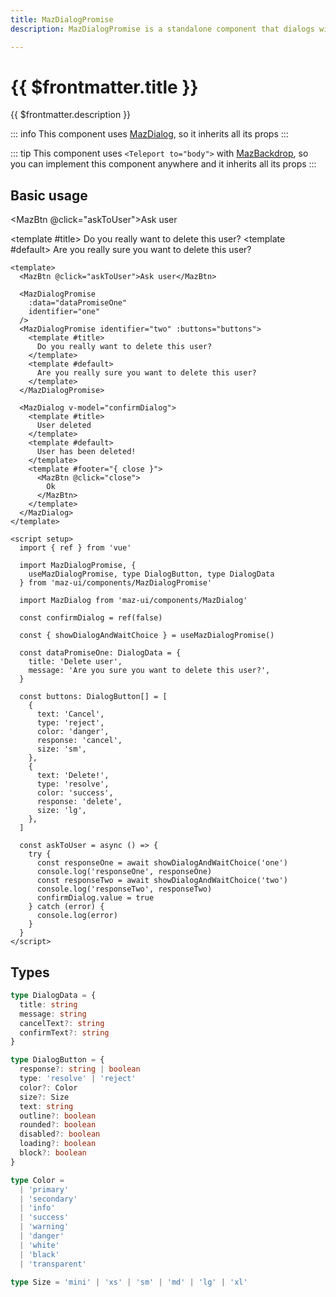 ```yaml
---
title: MazDialogPromise
description: MazDialogPromise is a standalone component that dialogs with the user to show important information and propose confirmation. You should wait for this response with await.

---
```


# {{ $frontmatter.title }}

{{ $frontmatter.description }}

<!--@include: ./../.vitepress/mixins/getting-started.md-->

::: info
This component uses [MazDialog](./maz-dialog.md), so it inherits all its props
:::

::: tip
This component uses `<Teleport to="body">` with [MazBackdrop](./maz-backdrop.md), so you can implement this component anywhere and it inherits all its props
:::

## Basic usage

<MazBtn @click="askToUser">Ask user</MazBtn>

<MazDialogPromise
  :data="dataPromiseOne"
  identifier="one"
/>
<MazDialogPromise identifier="two" :buttons="buttons">
  <template #title>
    Do you really want to delete this user?
  </template>
  <template #default>
    Are you really sure you want to delete this user?
  </template>
</MazDialogPromise>

<MazDialog v-model="confirmDialog">
  <template #title>
    User deleted
  </template>
  <template #default>
    User has been deleted!
  </template>
  <template #footer="{ close }">
    <MazBtn @click="close">
      Ok
    </MazBtn>
  </template>
</MazDialog>

<script setup lang="ts">
  import { ref } from 'vue'
  import {
    useMazDialogPromise, type DialogData, type DialogButton,
  } from 'maz-ui'

  const { showDialogAndWaitChoice } = useMazDialogPromise()
  const confirmDialog = ref(false)

  const askToUser = async () => {
    try {
      const responseOne = await showDialogAndWaitChoice('one')
      console.log('responseOne', responseOne)
      const responseTwo = await showDialogAndWaitChoice('two')
      console.log('responseTwo', responseTwo)
      confirmDialog.value = true
    } catch (error) {
      console.log(error)
    }
  }

  const dataPromiseOne: DialogData = {
    title: 'Delete user',
    message: 'Are you sure you want to delete this user?',
  }

  const buttons: DialogButton[] = [
    {
      text: 'Cancel',
      type: 'reject',
      color: 'danger',
      response: 'cancel',
      size: 'sm',
    },
    {
      text: 'Delete!',
      type: 'resolve',
      color: 'success',
      response: 'delete',
      size: 'lg',
    },
  ]
</script>

```vue
<template>
  <MazBtn @click="askToUser">Ask user</MazBtn>

  <MazDialogPromise
    :data="dataPromiseOne"
    identifier="one"
  />
  <MazDialogPromise identifier="two" :buttons="buttons">
    <template #title>
      Do you really want to delete this user?
    </template>
    <template #default>
      Are you really sure you want to delete this user?
    </template>
  </MazDialogPromise>

  <MazDialog v-model="confirmDialog">
    <template #title>
      User deleted
    </template>
    <template #default>
      User has been deleted!
    </template>
    <template #footer="{ close }">
      <MazBtn @click="close">
        Ok
      </MazBtn>
    </template>
  </MazDialog>
</template>

<script setup>
  import { ref } from 'vue'

  import MazDialogPromise, {
    useMazDialogPromise, type DialogButton, type DialogData
  } from 'maz-ui/components/MazDialogPromise'

  import MazDialog from 'maz-ui/components/MazDialog'

  const confirmDialog = ref(false)

  const { showDialogAndWaitChoice } = useMazDialogPromise()

  const dataPromiseOne: DialogData = {
    title: 'Delete user',
    message: 'Are you sure you want to delete this user?',
  }

  const buttons: DialogButton[] = [
    {
      text: 'Cancel',
      type: 'reject',
      color: 'danger',
      response: 'cancel',
      size: 'sm',
    },
    {
      text: 'Delete!',
      type: 'resolve',
      color: 'success',
      response: 'delete',
      size: 'lg',
    },
  ]

  const askToUser = async () => {
    try {
      const responseOne = await showDialogAndWaitChoice('one')
      console.log('responseOne', responseOne)
      const responseTwo = await showDialogAndWaitChoice('two')
      console.log('responseTwo', responseTwo)
      confirmDialog.value = true
    } catch (error) {
      console.log(error)
    }
  }
</script>
```

## Types

```ts
type DialogData = {
  title: string
  message: string
  cancelText?: string
  confirmText?: string
}

type DialogButton = {
  response?: string | boolean
  type: 'resolve' | 'reject'
  color?: Color
  size?: Size
  text: string
  outline?: boolean
  rounded?: boolean
  disabled?: boolean
  loading?: boolean
  block?: boolean
}

type Color =
  | 'primary'
  | 'secondary'
  | 'info'
  | 'success'
  | 'warning'
  | 'danger'
  | 'white'
  | 'black'
  | 'transparent'

type Size = 'mini' | 'xs' | 'sm' | 'md' | 'lg' | 'xl'
```

<!--@include: ./../.vitepress/generated-docs/maz-dialog-promise.doc.md-->

